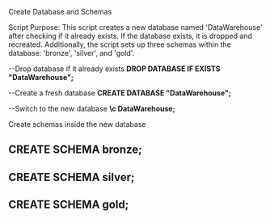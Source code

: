 
Create Database and Schemas

Script Purpose:
    This script creates a new database named 'DataWarehouse' after checking if it already exists. 
    If the database exists, it is dropped and recreated. Additionally, the script sets up three schemas 
    within the database: 'bronze', 'silver', and 'gold'.
	


--Drop database if it already exists
**DROP DATABASE IF EXISTS "DataWarehouse";**

--Create a fresh database
**CREATE DATABASE "DataWarehouse";**

--Switch to the new database
**\c DataWarehouse;**

Create schemas inside the new database

## CREATE SCHEMA bronze;
## CREATE SCHEMA silver;
## CREATE SCHEMA gold;
